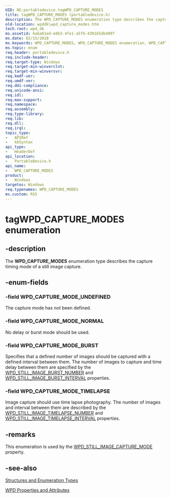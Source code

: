 ```yaml
---
UID: NE:portabledevice.tagWPD_CAPTURE_MODES
title: tagWPD_CAPTURE_MODES (portabledevice.h)
description: The WPD_CAPTURE_MODES enumeration type describes the capture timing mode of a still image capture.
old-location: wpddk\wpd_capture_modes.htm
tech.root: wpd_dk
ms.assetid: 6aba61ed-e8b3-4fe1-a5f6-439165db4097
ms.date: 02/15/2018
ms.keywords: WPD_CAPTURE_MODES, WPD_CAPTURE_MODES enumeration, WPD_CAPTURE_MODE_BURST, WPD_CAPTURE_MODE_NORMAL, WPD_CAPTURE_MODE_TIMELAPSE, WPD_CAPTURE_MODE_UNDEFINED, enumeration, portabledevice/WPD_CAPTURE_MODES, portabledevice/WPD_CAPTURE_MODE_BURST, portabledevice/WPD_CAPTURE_MODE_NORMAL, portabledevice/WPD_CAPTURE_MODE_TIMELAPSE, portabledevice/WPD_CAPTURE_MODE_UNDEFINED, tagWPD_CAPTURE_MODES, wpddk.wpd_capture_modes
ms.topic: enum
req.header: portabledevice.h
req.include-header: 
req.target-type: Windows
req.target-min-winverclnt: 
req.target-min-winversvr: 
req.kmdf-ver: 
req.umdf-ver: 
req.ddi-compliance: 
req.unicode-ansi: 
req.idl: 
req.max-support: 
req.namespace: 
req.assembly: 
req.type-library: 
req.lib: 
req.dll: 
req.irql: 
topic_type:
-	APIRef
-	kbSyntax
api_type:
-	HeaderDef
api_location:
-	PortableDevice.h
api_name:
-	WPD_CAPTURE_MODES
product:
-	Windows
targetos: Windows
req.typenames: WPD_CAPTURE_MODES
ms.custom: RS5
---
```


# tagWPD_CAPTURE_MODES enumeration


## -description



The <b>WPD_CAPTURE_MODES</b> enumeration type describes the capture timing mode of a still image capture.




## -enum-fields




### -field WPD_CAPTURE_MODE_UNDEFINED

The capture mode has not been defined.


### -field WPD_CAPTURE_MODE_NORMAL

No delay or burst mode should be used.


### -field WPD_CAPTURE_MODE_BURST

Specifies that a defined number of images should be captured with a defined interval between them. The number of images to capture and time delay between them are specified by the <a href="wpd_still_image_properties.htm">WPD_STILL_IMAGE_BURST_NUMBER</a> and <a href="wpd_still_image_properties.htm">WPD_STILL_IMAGE_BURST_INTERVAL</a> properties.


### -field WPD_CAPTURE_MODE_TIMELAPSE

Image capture should use time lapse photography. The number of images and interval between them are described by the <a href="wpd_still_image_properties.htm">WPD_STILL_IMAGE_TIMELAPSE_NUMBER</a> and <a href="wpd_still_image_properties.htm">WPD_STILL_IMAGE_TIMELAPSE_INTERVAL</a> properties.


## -remarks



This enumeration is used by the <a href="wpd_still_image_properties.htm">WPD_STILL_IMAGE_CAPTURE_MODE</a> property.




## -see-also




<a href="https://msdn.microsoft.com/library/windows/hardware/ff597672">Structures and Enumeration Types</a>



<a href="https://msdn.microsoft.com/library/windows/hardware/ff597900">WPD Properties and Attributes</a>
 

 


